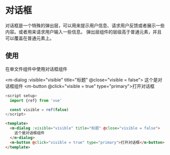 # 对话框

对话框是一个特殊的弹出层，可以用来提示用户信息、请求用户反馈或者展示一些内容。或者用来请求用户输入一些信息。
弹出层组件的层级高于普通元素，并且可以覆盖在普通元素上。


## 使用

在单文件组件中使用对话框组件

<script setup>
  import {ref} from 'vue'

  const visible = ref(false)
</script>

<m-dialog :visible="visible" title="标题" @close="visible = false">
  这个是对话框组件
</m-dialog>
<m-button @click="visible = true" type="primary">打开对话框</m-button>

```js
<script setup>
  import {ref} from 'vue'

  const visible = ref(false)
</script>

```


```html
<template>
  <m-dialog :visible="visible" title="标题" @close="visible = false">
    这个是对话框组件
  </m-dialog>
  <m-button @click="visible = true" type="primary">打开对话框</m-button>
</template>
```
